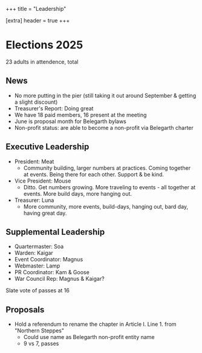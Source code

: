 +++
title = "Leadership"

[extra]
header = true
+++

# Elections 2025

23 adults in attendence, total

## News

* No more putting in the pier (still taking it out around September & getting a slight discount)
* Treasurer's Report: Doing great
* We have 18 paid members, 16 present at the meeting
* June is proposal month for Belegarth bylaws
* Non-profit status: are able to become a non-profit via Belegarth charter

## Executive Leadership

* President: Meat
    * Community building, larger numbers at practices. Coming together at events. Being there for each other. Support & be kind.
* Vice President: Mouse
    * Ditto. Get numbers growing. More traveling to events - all together at events. More build days, more hanging out.
* Treasurer: Luna
    * More community, more events, build-days, hanging out, bard day, having great day. 

## Supplemental Leadership

* Quartermaster: Soa
* Warden: Kaigar
* Event Coordinator: Magnus
* Webmaster: Lamp
* PR Coordinator: Kam & Goose
* War Council Rep: Magnus & Kaigar?

Slate vote of passes at 16

## Proposals

* Hold a referendum to rename the chapter in Article I. Line 1. from "Northern Steppes"
    * Could use name as Belegarth non-profit entity name
    * 9 vs 7, passes